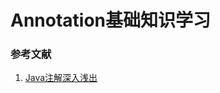 # Annotation基础知识学习

### 参考文献
1. [Java注解深入浅出](https://blog.csdn.net/shengzhu1/article/details/81271409)